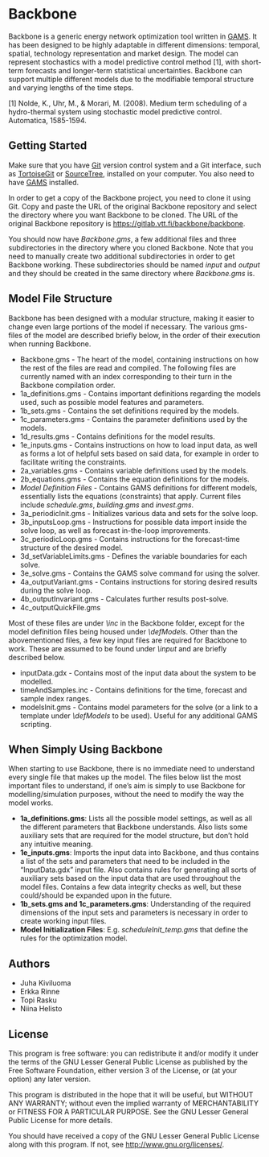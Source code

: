 # Backbone

Backbone is a generic energy network optimization tool written in [GAMS](https://www.gams.com/). It has been designed to be highly adaptable in different dimensions: temporal, spatial, technology representation and market design. The model can represent stochastics with a model predictive control method [1], with short-term forecasts and longer-term statistical uncertainties. Backbone can support multiple different models due to the modifiable temporal structure and varying lengths of the time steps.

[1] Nolde, K., Uhr, M., & Morari, M. (2008). Medium term scheduling of a hydro-thermal system using stochastic model predictive control. Automatica, 1585-1594.

## Getting Started

Make sure that you have [Git](https://git-scm.com/) version control system and a Git interface, such as [TortoiseGit](https://tortoisegit.org/) or [SourceTree](https://www.sourcetreeapp.com/), installed on your computer. You also need to have [GAMS](https://www.gams.com/) installed.

In order to get a copy of the Backbone project, you need to clone it using Git. Copy and paste the URL of the original Backbone repository and select the directory where you want Backbone to be cloned. The URL of the original Backbone repository is https://gitlab.vtt.fi/backbone/backbone. 

You should now have *Backbone.gms*, a few additional files and three subdirectories in the directory where you cloned Backbone. Note that you need to manually create two additional subdirectories in order to get Backbone working. These subdirectories should be named *input* and *output* and they should be created in the same directory where *Backbone.gms* is.

## Model File Structure

Backbone has been designed with a modular structure, making it easier to change even large portions of the model if necessary. The various gms-files of the model are described briefly below, in the order of their execution when running Backbone. 

* Backbone.gms - The heart of the model, containing instructions on how the rest of the files are read and compiled. The following files are currently named with an index corresponding to their turn in the Backbone compilation order.
* 1a_definitions.gms - Contains important definitions regarding the models used, such as possible model features and parameters.
* 1b_sets.gms - Contains the set definitions required by the models.
* 1c_parameters.gms	- Contains the parameter definitions used by the models.
* 1d_results.gms - Contains definitions for the model results.
* 1e_inputs.gms - Contains instructions on how to load input data, as well as forms a lot of helpful sets based on said data, for example in order to facilitate writing the constraints.
* 2a_variables.gms - Contains variable definitions used by the models.
* 2b_equations.gms - Contains the equation definitions for the models.
* *Model Definition Files* - Contains GAMS definitions for different models, essentially lists the equations (constraints) that apply. Current files include *schedule.gms*, *building.gms* and *invest.gms*.
* 3a_periodicInit.gms - Initializes various data and sets for the solve loop.
* 3b_inputsLoop.gms	- Instructions for possible data import inside the solve loop, as well as forecast in-the-loop improvements.
* 3c_periodicLoop.gms - Contains instructions for the forecast-time structure of the desired model.
* 3d_setVariableLimits.gms - Defines the variable boundaries for each solve.
* 3e_solve.gms - Contains the GAMS solve command for using the solver.
* 4a_outputVariant.gms - Contains instructions for storing desired results during the solve loop.
* 4b_outputInvariant.gms - Calculates further results post-solve.
* 4c_outputQuickFile.gms

Most of these files are under *\inc* in the Backbone folder, except for the model definition files being housed under *\defModels*. Other than the abovementioned files, a few key input files are required for Backbone to work. These are assumed to be found under *\input* and are briefly described below.

* inputData.gdx	- Contains most of the input data about the system to be modelled.
* timeAndSamples.inc - Contains definitions for the time, forecast and sample index ranges.
* modelsInit.gms - Contains model parameters for the solve (or a link to a template under *\defModels* to be used). Useful for any additional GAMS scripting.

## When Simply Using Backbone

When starting to use Backbone, there is no immediate need to understand every single file that makes up the model. The files below list the most important files to understand, if one’s aim is simply to use Backbone for modelling/simulation purposes, without the need to modify the way the model works.

* **1a_definitions.gms**: Lists all the possible model settings, as well as all the different parameters that Backbone understands. Also lists some auxiliary sets that are required for the model structure, but don’t hold any intuitive meaning.
* **1e_inputs.gms**: Imports the input data into Backbone, and thus contains a list of the sets and parameters that need to be included in the “InputData.gdx” input file. Also contains rules for generating all sorts of auxiliary sets based on the input data that are used throughout the model files. Contains a few data integrity checks as well, but these could/should be expanded upon in the future.
* **1b_sets.gms and 1c_parameters.gms**: Understanding of the required dimensions of the input sets and parameters is necessary in order to create working input files. 
* **Model Initialization Files**: E.g. *scheduleInit_temp.gms* that define the rules for the optimization model.

## Authors

* Juha Kiviluoma
* Erkka Rinne
* Topi Rasku
* Niina Helisto

## License

This program is free software: you can redistribute it and/or modify it under the terms of the GNU Lesser General Public License as published by
the Free Software Foundation, either version 3 of the License, or (at your option) any later version.

This program is distributed in the hope that it will be useful, but WITHOUT ANY WARRANTY; without even the implied warranty of
MERCHANTABILITY or FITNESS FOR A PARTICULAR PURPOSE.  See the GNU Lesser General Public License for more details.

You should have received a copy of the GNU Lesser General Public License along with this program.  If not, see <http://www.gnu.org/licenses/>.
